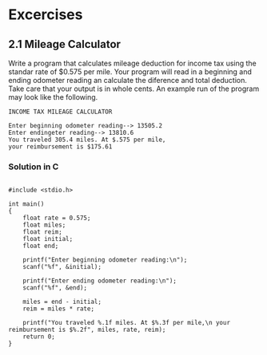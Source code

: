 # Excercises

## 2.1 Mileage Calculator

Write a program that calculates mileage deduction for income tax using the standar rate of $0.575 per mile. Your program will read in a beginning and ending odometer reading an calculate the diference and total deduction. Take care that your output is in whole cents. An example run of the program may look like the following.

```
INCOME TAX MILEAGE CALCULATOR

Enter beginning odometer reading--> 13505.2
Enter endingeter reading--> 13810.6
You traveled 305.4 miles. At $.575 per mile,
your reimbursement is $175.61
```

### Solution in C

```

#include <stdio.h>

int main()
{
    float rate = 0.575;
    float miles;
    float reim;
    float initial;
    float end;
    
    printf("Enter beginning odometer reading:\n");
    scanf("%f", &initial);

    printf("Enter ending odometer reading:\n");
    scanf("%f", &end);
    
    miles = end - initial;
    reim = miles * rate;
    
    printf("You traveled %.1f miles. At $%.3f per mile,\n your reimbursement is $%.2f", miles, rate, reim);
    return 0;
}
```

